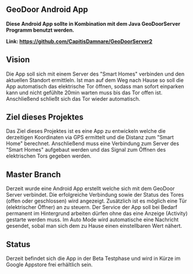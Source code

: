 ## GeoDoor Android App

**Diese Android App sollte in Kombination mit dem Java GeoDoorServer Programm benutzt werden.**

**Link: https://github.com/CapitisDamnare/GeoDoorServer2**

## Vision
Die App soll sich mit einem Server des "Smart Homes" verbinden und den aktuellen Standort ermittleln.
Ist man auf dem Weg nach Hause so soll die App automatisch das elektrische Tor öffnen, sodass man sofort einparken kann und nicht
gefühlte 20min warten muss bis das Tor offen ist. Anschließend schließt sich das Tor wieder automatisch.

## Ziel dieses Projektes
Das Ziel dieses Projektes ist es eine App zu entwickeln welche die derzeitigen Koordinaten via GPS ermittelt und die Distanz
zum "Smart Home" berechnet. Anschließend muss eine Verbindung zum Server des "Smart Homes" aufgebaut werden und das Signal zum Öffnen
des elektrischen Tors gegeben werden.

## Master Branch
Derzeit wurde eine Android App erstellt welche sich mit dem GeoDoor Server verbindet.
Die erfolgreiche Verbindung sowie der Status des Tores (offen oder geschlossen) wird angezeigt.
Zusätzlich ist es möglich eine Tür (elektrischer Öffner) an zu steuern.
Der Service der App soll bei Bedarf permanent im Hintergrund arbeiten dürfen ohne das eine Anzeige (Activity) gestarte werden muss.
Im Auto Mode wird automatische eine Nachricht gesendet, sobal man sich dem zu Hause einen einstellbaren Wert nähert.

## Status
Derzeit befindet sich die App in der Beta Testphase und wird in Kürze im Google Appstore frei erhältlich sein.
